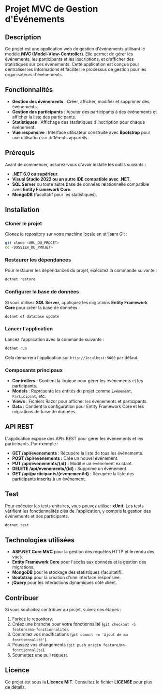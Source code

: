
# Projet MVC de Gestion d'Événements

## Description

Ce projet est une application web de gestion d'événements utilisant le modèle **MVC (Model-View-Controller)**. Elle permet de gérer les événements, les participants et les inscriptions, et d'afficher des statistiques sur ces événements. Cette application est conçue pour centraliser les informations et faciliter le processus de gestion pour les organisateurs d'événements.

## Fonctionnalités

- **Gestion des événements** : Créer, afficher, modifier et supprimer des événements.
- **Gestion des participants** : Ajouter des participants à des événements et afficher la liste des participants.
- **Statistiques** : Affichage des statistiques d'inscription pour chaque événement.
- **Vue responsive** : Interface utilisateur construite avec **Bootstrap** pour une utilisation sur différents appareils.

## Prérequis

Avant de commencer, assurez-vous d'avoir installé les outils suivants :

- **.NET 6.0 ou supérieur**.
- **Visual Studio 2022 ou un autre IDE compatible avec .NET**.
- **SQL Server** ou toute autre base de données relationnelle compatible avec **Entity Framework Core**.
- **MongoDB** (facultatif pour les statistiques).

## Installation

### Cloner le projet

Clonez le repository sur votre machine locale en utilisant Git :

```bash
git clone <URL_DU_PROJET>
cd <DOSSIER_DU_PROJET>
```

### Restaurer les dépendances

Pour restaurer les dépendances du projet, exécutez la commande suivante :

```bash
dotnet restore
```

### Configurer la base de données

Si vous utilisez **SQL Server**, appliquez les migrations **Entity Framework Core** pour créer la base de données :

```bash
dotnet ef database update
```

### Lancer l'application

Lancez l'application avec la commande suivante :

```bash
dotnet run
```

Cela démarrera l'application sur `http://localhost:5000` par défaut.


### Composants principaux

- **Controllers** : Contient la logique pour gérer les événements et les participants.
- **Models** : Représente les entités du projet comme `Événement`, `Participant`, etc.
- **Views** : Fichiers Razor pour afficher les événements et participants.
- **Data** : Contient la configuration pour Entity Framework Core et les migrations de base de données.

## API REST

L'application expose des APIs REST pour gérer les événements et les participants. Par exemple :

- **GET /api/evenements** : Récupère la liste de tous les événements.
- **POST /api/evenements** : Crée un nouvel événement.
- **PUT /api/evenements/{id}** : Modifie un événement existant.
- **DELETE /api/evenements/{id}** : Supprime un événement.
- **GET /api/participants/{evenementId}** : Récupère la liste des participants inscrits à un événement.

## Test

Pour exécuter les tests unitaires, vous pouvez utiliser **xUnit**. Les tests vérifient les fonctionnalités clés de l'application, y compris la gestion des événements et des participants.

```bash
dotnet test
```

## Technologies utilisées

- **ASP.NET Core MVC** pour la gestion des requêtes HTTP et le rendu des vues.
- **Entity Framework Core** pour l'accès aux données et la gestion des migrations.
- **MongoDB** pour le stockage des statistiques (facultatif).
- **Bootstrap** pour la création d'une interface responsive.
- **jQuery** pour les interactions dynamiques côté client.

## Contribuer

Si vous souhaitez contribuer au projet, suivez ces étapes :

1. Forkez le repository.
2. Créez une branche pour votre fonctionnalité (`git checkout -b feature/ma-fonctionnalite`).
3. Commitez vos modifications (`git commit -m 'Ajout de ma fonctionnalité'`).
4. Poussez vos changements (`git push origin feature/ma-fonctionnalite`).
5. Soumettez une pull request.

## Licence

Ce projet est sous la **Licence MIT**. Consultez le fichier **LICENSE** pour plus de détails.
